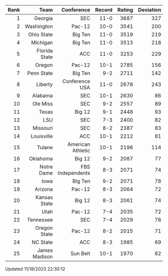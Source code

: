| Rank  | Team                 | Conference           | Record   | Rating | Deviation |
| ---:  | ---:                 | ---:                 | ---:     | ---:   | ---:      |
| 1     | Georgia              | SEC                  | 11-0     | 3687   | 327       |
| 2     | Washington           | Pac-12               | 10-0     | 3541   | 200       |
| 3     | Ohio State           | Big Ten              | 11-0     | 3519   | 219       |
| 4     | Michigan             | Big Ten              | 11-0     | 3513   | 218       |
| 5     | Florida State        | ACC                  | 11-0     | 3253   | 229       |
| 6     | Oregon               | Pac-12               | 10-1     | 2785   | 156       |
| 7     | Penn State           | Big Ten              | 9-2      | 2711   | 142       |
| 8     | Liberty              | Conference USA       | 11-0     | 2678   | 243       |
| 9     | Alabama              | SEC                  | 10-1     | 2630   | 86        |
| 10    | Ole Miss             | SEC                  | 9-2      | 2557   | 89        |
| 11    | Texas                | Big 12               | 9-1      | 2448   | 93        |
| 12    | LSU                  | SEC                  | 7-3      | 2400   | 82        |
| 13    | Missouri             | SEC                  | 8-2      | 2387   | 83        |
| 14    | Louisville           | ACC                  | 10-1     | 2212   | 81        |
| 15    | Tulane               | American Athletic    | 10-1     | 2196   | 114       |
| 16    | Oklahoma             | Big 12               | 9-2      | 2087   | 77        |
| 17    | Notre Dame           | FBS Independents     | 8-3      | 2071   | 74        |
| 18    | Iowa                 | Big Ten              | 9-2      | 2071   | 78        |
| 19    | Arizona              | Pac-12               | 8-3      | 2064   | 72        |
| 20    | Kansas State         | Big 12               | 8-3      | 2061   | 74        |
| 21    | Utah                 | Pac-12               | 7-4      | 2035   | 72        |
| 22    | Tennessee            | SEC                  | 7-4      | 2029   | 78        |
| 23    | Oregon State         | Pac-12               | 8-2      | 2015   | 71        |
| 24    | NC State             | ACC                  | 8-3      | 1985   | 69        |
| 25    | James Madison        | Sun Belt             | 10-1     | 1970   | 82        |

Updated 11/18/2023 22:30:12
